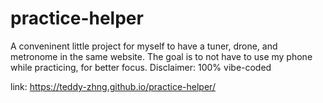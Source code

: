 # practice-helper
A conveninent little project for myself to have a tuner, drone, and metronome in the same website. The goal is to not have to use my phone while practicing, for better focus. Disclaimer: 100% vibe-coded

link: https://teddy-zhng.github.io/practice-helper/
